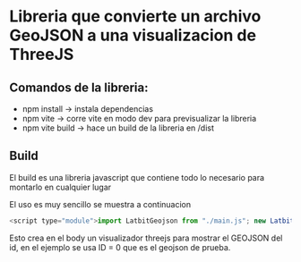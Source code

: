 # Libreria que convierte un archivo GeoJSON a una visualizacion de ThreeJS

## Comandos de la libreria:

- npm install -> instala dependencias
- npm vite -> corre vite en modo dev para previsualizar la libreria
- npm vite build -> hace un build de la libreria en /dist

## Build

El build es una libreria javascript que contiene todo lo necesario para montarlo en cualquier lugar

El uso es muy sencillo se muestra a continuacion

```javascript
<script type="module">import LatbitGeojson from "./main.js"; new LatbitGeojson(0);</script>
```

Esto crea en el body un visualizador threejs para mostrar el GEOJSON del id, en el ejemplo se usa ID = 0 que es el geojson de prueba.
